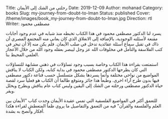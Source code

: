 Title: رحلتي من الشك إلى الأيمان
Date: 2019-12-09
Author: mohanad
Category: books
Slug: my-journey-from-doubt-to-Iman
Status: published
Cover: /theme/images/book_my-journey-from-doubt-to-Iman.jpg
Direction: rtl
Writer: مصطفى محمود

يسرد لنا الدكتور مصطفى محمود في هذا الكتاب تخبطه منذ شبابه في عدم وجود أجابات مقنعة لأسئلته الوجودية، بالإضافة إلى الانغلاق الذي كان يعاني منه المجتمع المصري آن ذاك في تقبل سماع أسئلة عقائدية تدخل في صلب الأيمان. فلم يكن منه إلا أن تبحر في كتب الفلاسفة والتأمل في مخلوقات الله عز وجل ليبصر بعقله وجود الله من خلال الأعجاز العلمي المحيط بنا. 

استمتعت بقراءة هذا الكتاب وخاصة بسبب وجود تساؤلات في ذهني مشابهة للتساؤلات التي كان يطرحها الدكتور مصطفى محمود في بداية كتابه، ولكن الكتاب لا يناقش المواضيع من نواحي مختلفة وأنما يسردها بشكل متسلسل حسب قناعة دكتور مصطفى فيها بدون طرح آراء اخرى. وطبعاً هذا جائز ومتوقع طالما أن الكتاب هو فعلياً سرد لقصة حياة الدكتور مصطفى ورحلته من الشك إلى اليقين وليس كتاب عام يناقش ويطرح ويحلل ويقر. 

للتعمق أكثر في المواضيع الفلسفية التي تمس عقيدة الأيمان وجدت كتاب "الأيمان بين العلم والفلسفة والقرآن" فيه من التعمق والتفاصيل ما يروي ظمأ المتعطش لقراءة هكذا أفكار وأنصح به بشدة.
